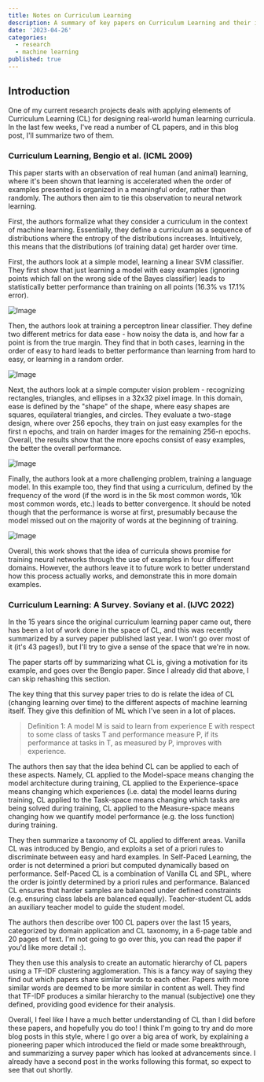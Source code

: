 ```yaml
---
title: Notes on Curriculum Learning
description: A summary of key papers on Curriculum Learning and their implications for machine learning.
date: '2023-04-26'
categories:
  - research
  - machine learning
published: true
---
```


## Introduction

One of my current research projects deals with applying elements of Curriculum Learning (CL) for designing real-world human learning curricula. In the last few weeks, I've read a number of CL papers, and in this blog post, I'll summarize two of them.

### Curriculum Learning, Bengio et al. (ICML 2009)

This paper starts with an observation of real human (and animal) learning, where it's been shown that learning is accelerated when the order of examples presented is organized in a meaningful order, rather than randomly. The authors then aim to tie this observation to neural network learning.

First, the authors formalize what they consider a curriculum in the context of machine learning. Essentially, they define a curriculum as a sequence of distributions where the entropy of the distributions increases. Intuitively, this means that the distributions (of training data) get harder over time.

First, the authors look at a simple model, learning a linear SVM classifier. They first show that just learning a model with easy examples (ignoring points which fall on the wrong side of the Bayes classifier) leads to statistically better performance than training on all points (16.3% vs 17.1% error).

![Image](/uploads/image-1682482457399.png)

Then, the authors look at training a perceptron linear classifier. They define two different metrics for data ease - how noisy the data is, and how far a point is from the true margin. They find that in both cases, learning in the order of easy to hard leads to better performance than learning from hard to easy, or learning in a random order.

![Image](/uploads/image-1682482713105.png)

Next, the authors look at a simple computer vision problem - recognizing rectangles, triangles, and ellipses in a 32x32 pixel image. In this domain, ease is defined by the "shape" of the shape, where easy shapes are squares, equilateral triangles, and circles. They evaluate a two-stage design, where over 256 epochs, they train on just easy examples for the first n epochs, and train on harder images for the remaining 256-n epochs. Overall, the results show that the more epochs consist of easy examples, the better the overall performance.

![Image](/uploads/image-1682483842124.png)

Finally, the authors look at a more challenging problem, training a language model. In this example too, they find that using a curriculum, defined by the frequency of the word (if the word is in the 5k most common words, 10k most common words, etc.) leads to better convergence. It should be noted though that the performance is worse at first, presumably because the model missed out on the majority of words at the beginning of training.

![Image](/uploads/image-1682485966500.png)

Overall, this work shows that the idea of curricula shows promise for training neural networks through the use of examples in four different domains. However, the authors leave it to future work to better understand how this process actually works, and demonstrate this in more domain examples.

### Curriculum Learning: A Survey. Soviany et al. (IJVC 2022)

In the 15 years since the original curriculum learning paper came out, there has been a lot of work done in the space of CL, and this was recently summarized by a survey paper published last year. I won't go over most of it (it's 43 pages!), but I'll try to give a sense of the space that we're in now.

The paper starts off by summarizing what CL is, giving a motivation for its example, and goes over the Bengio paper. Since I already did that above, I can skip rehashing this section.

The key thing that this survey paper tries to do is relate the idea of CL (changing learning over time) to the different aspects of machine learning itself. They give this definition of ML which I've seen in a lot of places.

> Definition 1: A model M is said to learn from experience E with respect to some class of tasks T and performance measure P, if its performance at tasks in T, as measured by P, improves with experience.

The authors then say that the idea behind CL can be applied to each of these aspects. Namely, CL applied to the Model-space means changing the model architecture during training, CL applied to the Experience-space means changing which experiences (i.e. data) the model learns during training, CL applied to the Task-space means changing which tasks are being solved during training, CL applied to the Measure-space means changing how we quantify model performance (e.g. the loss function) during training.

They then summarize a taxonomy of CL applied to different areas. Vanilla CL was introduced by Bengio, and exploits a set of a priori rules to discriminate between easy and hard examples. In Self-Paced Learning, the order is not determined a priori but computed dynamically based on performance. Self-Paced CL is a combination of Vanilla CL and SPL, where the order is jointly determined by a priori rules and performance. Balanced CL ensures that harder samples are balanced under defined constraints (e.g. ensuring class labels are balanced equally). Teacher-student CL adds an auxiliary teacher model to guide the student model.

The authors then describe over 100 CL papers over the last 15 years, categorized by domain application and CL taxonomy, in a 6-page table and 20 pages of text. I'm not going to go over this, you can read the paper if you'd like more detail :).

They then use this analysis to create an automatic hierarchy of CL papers using a TF-IDF clustering agglomeration. This is a fancy way of saying they find out which papers share similar words to each other. Papers with more similar words are deemed to be more similar in content as well. They find that TF-IDF produces a similar hierarchy to the manual (subjective) one they defined, providing good evidence for their analysis.

Overall, I feel like I have a much better understanding of CL than I did before these papers, and hopefully you do too! I think I'm going to try and do more blog posts in this style, where I go over a big area of work, by explaining a pioneering paper which introduced the field or made some breakthrough, and summarizing a survey paper which has looked at advancements since. I already have a second post in the works following this format, so expect to see that out shortly.
